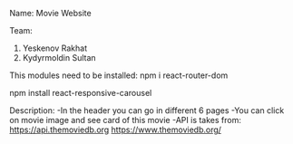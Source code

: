 Name: Movie Website

Team:
1) Yeskenov Rakhat
2) Kydyrmoldin Sultan

This modules need to be installed:
npm i react-router-dom

npm install react-responsive-carousel

Description:
-In the header you can go in different 6 pages
-You can click on movie image and see card of this movie
-API is takes from: https://api.themoviedb.org
https://www.themoviedb.org/
